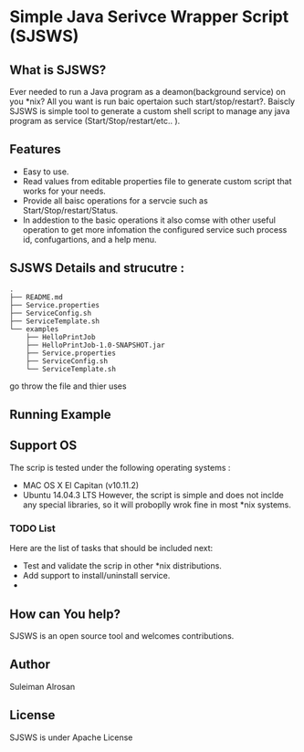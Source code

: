 
Simple Java Serivce Wrapper Script (SJSWS)
==========


What is SJSWS?
-----
Ever needed to run a Java program as a deamon(background service) on you *nix? All you want is run baic opertaion such start/stop/restart?. Baiscly SJSWS  is simple tool to generate a custom shell script to manage any java program as service (Start/Stop/restart/etc.. ). 


Features
--------

- Easy to use.
- Read values from editable properties file to generate custom script that works for your needs.   
- Provide all baisc operations for a servcie such as Start/Stop/restart/Status. 
- In addestion to the basic operations it also comse with other useful operation to get more infomation the configured service such process id, confugartions, and a help menu. 
 


SJSWS Details and strucutre : 
---

```
.
├── README.md
├── Service.properties
├── ServiceConfig.sh
├── ServiceTemplate.sh
└── examples
    ├── HelloPrintJob
    ├── HelloPrintJob-1.0-SNAPSHOT.jar
    ├── Service.properties
    ├── ServiceConfig.sh
    └── ServiceTemplate.sh

```
go throw the file and thier uses 


Running Example
--------


Support OS
--------
The scrip is tested under the following operating systems :  
-  MAC OS X El Capitan (v10.11.2)
-  Ubuntu 14.04.3 LTS
However, the script is simple and does not inclde any special libraries, so it will proboplly wrok fine in most *nix systems.  
### TODO List
Here are the list of tasks that should be included next: 
- Test and validate the scrip in other *nix distributions.
- Add support to install/uninstall service.
- 
How can You help?
-----------------

SJSWS is an open source tool and welcomes contributions.


Author
--------
Suleiman Alrosan 

License
-------
 SJSWS is under Apache License
